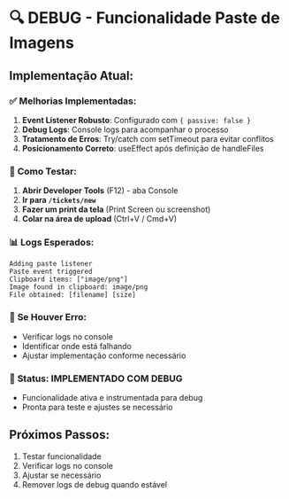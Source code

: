 # 🔍 DEBUG - Funcionalidade Paste de Imagens

## Implementação Atual:

### ✅ **Melhorias Implementadas**:
1. **Event Listener Robusto**: Configurado com `{ passive: false }`
2. **Debug Logs**: Console logs para acompanhar o processo
3. **Tratamento de Erros**: Try/catch com setTimeout para evitar conflitos
4. **Posicionamento Correto**: useEffect após definição de handleFiles

### 🧪 **Como Testar**:

1. **Abrir Developer Tools** (F12) - aba Console
2. **Ir para `/tickets/new`**
3. **Fazer um print da tela** (Print Screen ou screenshot)
4. **Colar na área de upload** (Ctrl+V / Cmd+V)

### 📊 **Logs Esperados**:
```
Adding paste listener
Paste event triggered
Clipboard items: ["image/png"]
Image found in clipboard: image/png
File obtained: [filename] [size]
```

### 🚨 **Se Houver Erro**:
- Verificar logs no console
- Identificar onde está falhando
- Ajustar implementação conforme necessário

### 🔄 **Status**: IMPLEMENTADO COM DEBUG
- Funcionalidade ativa e instrumentada para debug
- Pronta para teste e ajustes se necessário

## Próximos Passos:
1. Testar funcionalidade
2. Verificar logs no console
3. Ajustar se necessário
4. Remover logs de debug quando estável